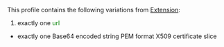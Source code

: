 This profile contains the following variations from [Extension](http://hl7.org/fhir/STU3/Extension):

1. exactly one <span style='color:green'>url</span> 
  * exactly one Base64 encoded string PEM format X509 certificate slice
